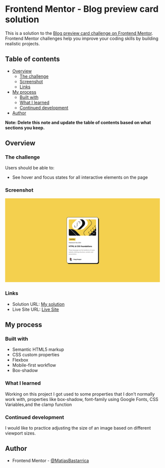 # Frontend Mentor - Blog preview card solution

This is a solution to the [Blog preview card challenge on Frontend Mentor](https://www.frontendmentor.io/challenges/blog-preview-card-ckPaj01IcS). Frontend Mentor challenges help you improve your coding skills by building realistic projects.

## Table of contents

- [Overview](#overview)
  - [The challenge](#the-challenge)
  - [Screenshot](#screenshot)
  - [Links](#links)
- [My process](#my-process)
  - [Built with](#built-with)
  - [What I learned](#what-i-learned)
  - [Continued development](#continued-development)
- [Author](#author)

**Note: Delete this note and update the table of contents based on what sections you keep.**

## Overview

### The challenge

Users should be able to:

- See hover and focus states for all interactive elements on the page

### Screenshot

![](./screenshot.png)

### Links

- Solution URL: [My solution](https://www.frontendmentor.io/solutions/blog-preview-cadrd-with-responsive-font-size-CVoyu5Y6aP)
- Live Site URL: [Live Site](https://matiasbastarrica.github.io/blog-preview-card-main/)

## My process

### Built with

- Semantic HTML5 markup
- CSS custom properties
- Flexbox
- Mobile-first workflow
- Box-shadow

### What I learned

Working on this project I got used to some properties that I don't normally work with, properties like box-shadow, font-family using Google Fonts, CSS Variables,and the clamp function

### Continued development

I would like to practice adjusting the size of an image based on different viewport sizes.

## Author

- Frontend Mentor - [@MatiasBastarrica](https://www.frontendmentor.io/profile/MatiasBastarrica)
